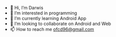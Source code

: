- 👋 Hi, I’m Darwis
- 👀 I’m interested in programming
- 🌱 I’m currently learning Android App
- 💞️ I’m looking to collaborate on Android and Web
- 📫 How to reach me ofcd96@gmail.com

<!---
BalpaTeh/BalpaTeh is a ✨ special ✨ repository because its `README.md` (this file) appears on your GitHub profile.
You can click the Preview link to take a look at your changes.
--->
